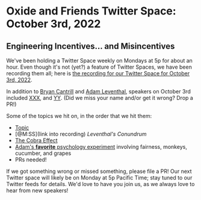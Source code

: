 # Oxide and Friends Twitter Space: October 3rd, 2022

## Engineering Incentives... and Misincentives

We've been holding a Twitter Space weekly on Mondays at 5p for about an hour.
Even though it's not (yet?) a feature of Twitter Spaces, we have been
recording them all; here is
[the recording for our Twitter Space for October 3rd, 2022](https://youtu.be/SU4WT5RZAPY).

In addition to
[Bryan Cantrill](https://twitter.com/bcantrill) and
[Adam Leventhal](https://twitter.com/ahl),
speakers on October 3rd included
[XXX](),
and [YY]().
(Did we miss your name and/or get it wrong? Drop a PR!)

Some of the topics we hit on, in the order that we hit them:

- [Topic](link)
- [@M:SS](link into recording) *Leventhal's Conundrum*
- [The Cobra Effect](https://en.wikipedia.org/wiki/Perverse_incentive#The_original_cobra_effect)
- [Adam's **favorite** psychology experiment](https://youtu.be/meiU6TxysCg?t=78) involving fairness, monkeys, cucumber, and grapes
- PRs needed!

If we got something wrong or missed something, please file a PR!
Our next Twitter space will likely be on Monday at 5p Pacific Time; stay tuned
to our Twitter feeds for details.  We'd love to have you join us, as we
always love to hear from new speakers!

